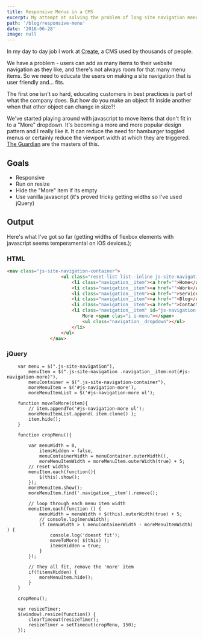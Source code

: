 ```yaml
---
title: Responsive Menus in a CMS
excerpt: My attempt at solving the problem of long site navigation menus on small screens.
path: '/blog/responsive-menu'
date: '2016-06-28'
image: null
---
```


In my day to day job I work at [Create](www.create.net), a CMS used by thousands of people.

We have a problem - users can add as many items to their website navigation as they like, and there's not always room for that many menu items.
So we need to educate the users on making a site navigation that is user friendly and... fits.

The first one isn't so hard, educating customers in best practices is part of what the company does.
But how do you make an object fit inside another when that other object can change in size?!

We've started playing around with javascript to move items that don't fit in to a "More" dropdown.
It's becoming a more and more popular design pattern and I really like it. It can reduce the need for hamburger toggled menus or certainly reduce the viewport width at which they are triggered.
[The Guardian](https://www.theguardian.com/uk) are the masters of this.

## Goals

- Responsive
- Run on resize
- Hide the "More" item if its empty
- Use vanilla javascript (it's proved tricky getting widths so I've used jQuery)

## Output

Here's what I've got so far (getting widths of flexbox elements with javascript seems temperamental on iOS devices.);

### HTML

```html
<nav class="js-site-navigation-container">
                    <ul class="reset-list list--inline js-site-navigation">
                        <li class="navigation__item"><a href="">Home</a></li>
                        <li class="navigation__item"><a href="">Work</a></li>
                        <li class="navigation__item"><a href="">Services</a></li>
                        <li class="navigation__item"><a href="">Blog</a></li>
                        <li class="navigation__item"><a href="">Contact</a></li>
                        <li class="navigation__item" id="js-navigation-more">
                            More <span clas="i i-menu"></span>
                            <ul class="navigation__dropdown"></ul>
                        </li>
                    </ul>
                </nav>
```

### jQuery

```JS
    var menu = $(".js-site-navigation"),
        menuItem = $(".js-site-navigation .navigation__item:not(#js-navigation-more)"),
        menuContainer = $(".js-site-navigation-container"),
        moreMenuItem = $('#js-navigation-more'),
        moreMenuItemList = $('#js-navigation-more ul');

    function moveToMore(item){
        // item.appendTo('#js-navigation-more ul');
        moreMenuItemList.append( item.clone() );
        item.hide();
    }

    function cropMenu(){

        var menuWidth = 0,
            itemsHidden = false,
            menuContainerWidth = menuContainer.outerWidth(),
            moreMenuItemWidth = moreMenuItem.outerWidth(true) + 5;
        // reset widths
        menuItem.each(function(){
            $(this).show();
        });
        moreMenuItem.show();
        moreMenuItem.find('.navigation__item').remove();

        // loop through each menu item width
        menuItem.each(function () {
            menuWidth = menuWidth + $(this).outerWidth(true) + 5;
            // console.log(menuWidth);
            if (menuWidth > ( menuContainerWidth - moreMenuItemWidth) ) {
                console.log('doesnt fit');
                moveToMore( $(this) );
                itemsHidden = true;
            }
        });

        // They all fit, remove the 'more' item
        if(!itemsHidden) {
            moreMenuItem.hide();
        }
    }

    cropMenu();

    var resizeTimer;
    $(window).resize(function() {
        clearTimeout(resizeTimer);
        resizeTimer = setTimeout(cropMenu, 150);
    });
```
